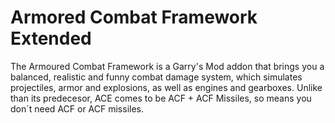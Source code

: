 # Armored Combat Framework Extended

The Armoured Combat Framework is a Garry's Mod addon that brings you a balanced, realistic and funny combat damage system, which simulates projectiles, armor and explosions, as well as engines and gearboxes. Unlike than its predecesor, ACE comes to be ACF + ACF Missiles, so means you don´t need ACF or ACF missiles. 

